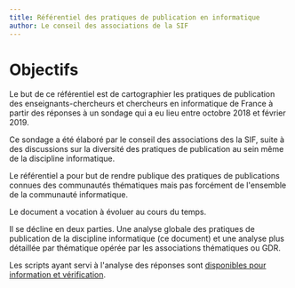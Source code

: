 ```yaml
---
title: Référentiel des pratiques de publication en informatique
author: Le conseil des associations de la SIF
---
```


# Objectifs

Le but de ce référentiel est de cartographier les pratiques
de publication des enseignants-chercheurs et chercheurs en
informatique de France à partir des réponses à un sondage
qui a eu lieu entre octobre 2018 et février 2019.

Ce sondage a été élaboré par le conseil des associations des la SIF, suite à des discussions sur la diversité des pratiques de publication au sein même de la discipline informatique.

Le référentiel a pour but de rendre publique des pratiques de publications connues des communautés thématiques mais pas forcément de l'ensemble de la communauté informatique.

Le document a vocation à évoluer au cours du temps.

Il se décline en deux parties. Une analyse globale des pratiques de publication de la discipline informatique (ce document) et une analyse plus détaillée par thématique opérée par les associations thématiques ou GDR.

Les scripts ayant servi à l'analyse des réponses sont [disponibles pour information et vérification](../scripts).

